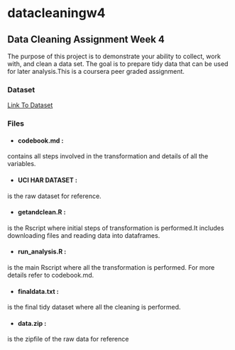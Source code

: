 # datacleaningw4

## Data Cleaning Assignment Week 4

The purpose of this project is to demonstrate your ability to collect, work with, and clean a data set. The goal is to prepare tidy data that can be used for later analysis.This is a coursera peer graded assignment.

### Dataset

[Link To Dataset](https://d396qusza40orc.cloudfront.net/getdata%2Fprojectfiles%2FUCI%20HAR%20Dataset.zip)

### Files

* #### codebook.md :
contains all steps involved in the transformation and details of all the variables.
* #### UCI HAR DATASET :
is the raw dataset for reference.
* #### getandclean.R :
is the Rscript where initial steps of transformation is performed.It includes downloading files and reading data into dataframes.
* #### run_analysis.R : 
is the main Rscript where all the transformation is performed. For more details refer to codebook.md.
* ####  finaldata.txt : 
is the final tidy dataset where all the cleaning is performed.
* #### data.zip :
is the zipfile of the raw data for reference
